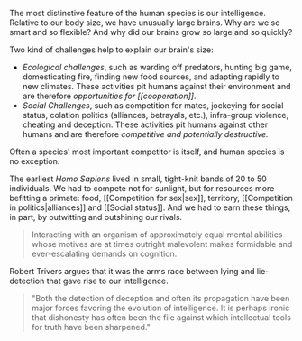 The most distinctive feature of the human species is our intelligence. Relative to our body size, we have unusually large brains. Why are we so smart and so flexible? And why did our brains grow so large and so quickly?


Two kind of challenges help to explain our brain's size:
- *Ecological challenges*, such as warding off predators, hunting big game, domesticating fire, finding new food sources, and adapting rapidly to new climates. These activities pit humans against their environment and are therefore *opportunities for [[cooperation]]*.
- *Social Challenges*, such as competition for mates, jockeying for social status, colation politics (alliances, betrayals, etc.), infra-group violence, cheating and deception. These activities pit humans against other humans and are therefore *competitive and potentially destructive.* 

Often a species' most important competitor is itself, and human species is no exception.

The earliest *Homo Sapiens* lived in small, tight-knit bands of 20 to 50 individuals. We had to compete not for sunlight, but for resources more befitting a primate: food, [[Competition for sex|sex]], territory, [[Competition in politics|alliances]] and [[Social status]]. And we had to earn these things, in part, by outwitting and outshining our rivals.

>Interacting with an organism of approximately equal mental abilities whose motives are at times outright malevolent makes formidable and ever-escalating demands on cognition.

Robert Trivers argues that it was the arms race between lying and lie-detection that gave rise to our intelligence. 

>"Both the detection of deception and often its propagation have been major forces favoring the evolution of intelligence. It is perhaps ironic that dishonesty has often been the file against which intellectual tools for truth have been sharpened."